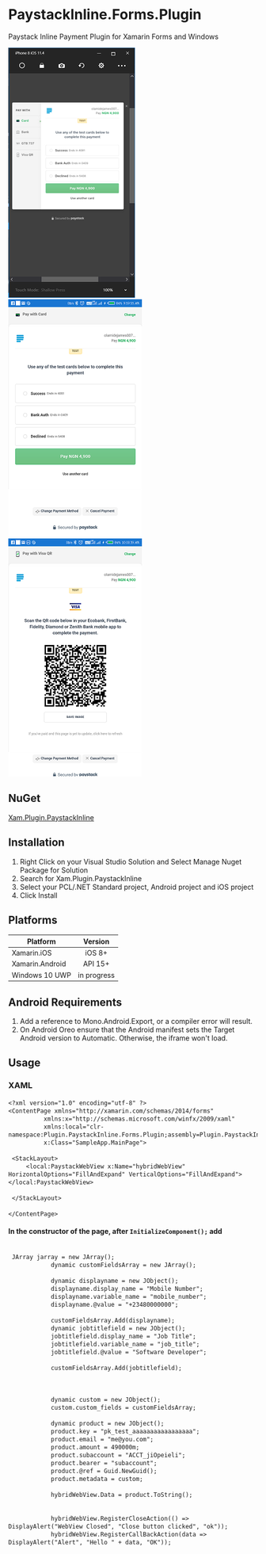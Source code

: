 # PaystackInline.Forms.Plugin
Paystack Inline Payment Plugin for Xamarin Forms and Windows

![ios 1](https://github.com/Akinnagbe/PaystackInline.Forms.Plugin/blob/master/PaystackInline.Forms.Plugin/ScreenShots/ios%201.PNG) ![android 1](https://github.com/Akinnagbe/PaystackInline.Forms.Plugin/blob/master/PaystackInline.Forms.Plugin/ScreenShots/droid%201.png)
![android 4](https://github.com/Akinnagbe/PaystackInline.Forms.Plugin/blob/master/PaystackInline.Forms.Plugin/ScreenShots/droid%204.png)

## NuGet
[Xam.Plugin.PaystackInline](https://www.nuget.org/packages/Xam.Plugin.PaystackInline/)

## Installation
1. Right Click on your Visual Studio Solution and Select Manage Nuget Package for Solution
2. Search for Xam.Plugin.PaystackInline
3. Select your PCL/.NET Standard project, Android project and iOS project
4. Click Install

## Platforms
| Platform          | Version       | 
| -------------     |:-------------:| 
| Xamarin.iOS       | iOS 8+        | 
| Xamarin.Android   | API 15+       |   
| Windows 10 UWP    | in progress   |  

## Android Requirements
1. Add a reference to Mono.Android.Export, or a compiler error will result.
2. On Android Oreo ensure that the Android manifest sets the Target Android version to Automatic. Otherwise, the iframe won't load.

## Usage
   ### XAML
   ```
   <?xml version="1.0" encoding="utf-8" ?>
<ContentPage xmlns="http://xamarin.com/schemas/2014/forms"
             xmlns:x="http://schemas.microsoft.com/winfx/2009/xaml"
             xmlns:local="clr-namespace:Plugin.PaystackInline.Forms.Plugin;assembly=Plugin.PaystackInline.Forms.Plugin"
             x:Class="SampleApp.MainPage">

    <StackLayout>
        <local:PaystackWebView x:Name="hybridWebView"  HorizontalOptions="FillAndExpand" VerticalOptions="FillAndExpand"></local:PaystackWebView>

    </StackLayout>

</ContentPage>
```
#### In the constructor of the page, after `InitializeComponent();` add
```

 JArray jarray = new JArray();
            dynamic customFieldsArray = new JArray();

            dynamic displayname = new JObject();
            displayname.display_name = "Mobile Number";
            displayname.variable_name = "mobile_number";
            displayname.@value = "+23480000000";

            customFieldsArray.Add(displayname);
            dynamic jobtitlefield = new JObject();
            jobtitlefield.display_name = "Job Title";
            jobtitlefield.variable_name = "job_title";
            jobtitlefield.@value = "Software Developer";

            customFieldsArray.Add(jobtitlefield);



            dynamic custom = new JObject();
            custom.custom_fields = customFieldsArray;

            dynamic product = new JObject();
            product.key = "pk_test_aaaaaaaaaaaaaaaaa";
            product.email = "me@you.com";
            product.amount = 490000m;
            product.subaccount = "ACCT_jiOpeieli";
            product.bearer = "subaccount";
            product.@ref = Guid.NewGuid();
            product.metadata = custom;

            hybridWebView.Data = product.ToString();


            hybridWebView.RegisterCloseAction(() => DisplayAlert("WebView Closed", "Close button clicked", "ok"));
            hybridWebView.RegisterCallBackAction(data => DisplayAlert("Alert", "Hello " + data, "OK"));

```
